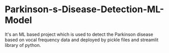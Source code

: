 # Parkinson-s-Disease-Detection-ML-Model
It's an ML based project which is used to detect the Parkinson disease based on vocal frequency data and deployed by pickle files and streamlit library of python.
